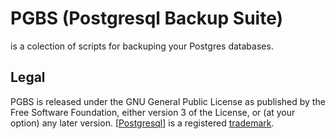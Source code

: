 # PGBS (Postgresql Backup Suite)
is a colection of scripts for backuping your Postgres databases.

## Legal

PGBS is released under the GNU General Public License as published by the Free Software Foundation, either version 3 of the License, or (at your option) any later version.
[[Postgresql](http://www.postgresql.org)] is a registered [trademark](http://wiki.postgresql.org/wiki/Trademark_Policy).